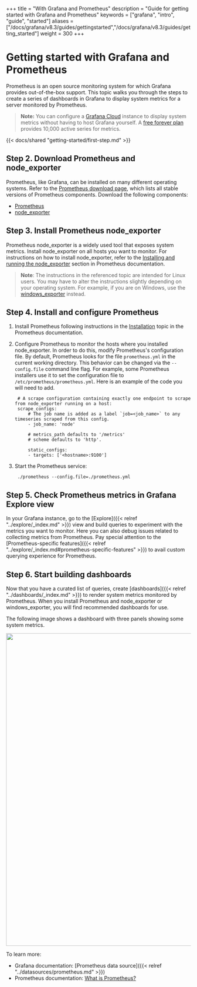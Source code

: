 +++
title = "With Grafana and Prometheus"
description = "Guide for getting started with Grafana and Prometheus"
keywords = ["grafana", "intro", "guide", "started"]
aliases = ["/docs/grafana/v8.3/guides/gettingstarted","/docs/grafana/v8.3/guides/getting_started"]
weight = 300
+++

# Getting started with Grafana and Prometheus

Prometheus is an open source monitoring system for which Grafana provides out-of-the-box support. This topic walks you through the steps to create a series of dashboards in Grafana to display system metrics for a server monitored by Prometheus.

> **Note:** You can configure a [Grafana Cloud](https://grafana.com/docs/grafana-cloud/) instance to display system metrics without having to host Grafana yourself. A [free forever plan](https://grafana.com/signup/cloud/connect-account?pg=gsdocs) provides 10,000 active series for metrics.

{{< docs/shared "getting-started/first-step.md" >}}

## Step 2. Download Prometheus and node_exporter

Prometheus, like Grafana, can be installed on many different operating systems. Refer to the [Prometheus download page](https://prometheus.io/download/), which lists all stable versions of Prometheus components. Download the following components:

- [Prometheus](https://prometheus.io/download/#prometheus)
- [node_exporter](https://prometheus.io/download/#node_exporter)

## Step 3. Install Prometheus node_exporter

Prometheus node_exporter is a widely used tool that exposes system metrics. Install node_exporter on all hosts you want to monitor. For instructions on how to install node_exporter, refer to the [Installing and running the node_exporter](https://prometheus.io/docs/guides/node-exporter/#installing-and-running-the-node-exporter) section in Prometheus documentation.

> **Note**: The instructions in the referenced topic are intended for Linux users. You may have to alter the instructions slightly depending on your operating system. For example, if you are on Windows, use the [windows_exporter](https://github.com/prometheus-community/windows_exporter) instead.

## Step 4. Install and configure Prometheus

1. Install Prometheus following instructions in the [Installation](https://prometheus.io/docs/prometheus/latest/installation/) topic in the Prometheus documentation.

1. Configure Prometheus to monitor the hosts where you installed node_exporter. In order to do this, modify Prometheus's configuration file. By default, Prometheus looks for the file `prometheus.yml` in the current working directory. This behavior can be changed via the `--config.file` command line flag. For example, some Prometheus installers use it to set the configuration file to `/etc/prometheus/prometheus.yml`. Here is an example of the code you will need to add.

   ```
    # A scrape configuration containing exactly one endpoint to scrape from node_exporter running on a host:
    scrape_configs:
        # The job name is added as a label `job=<job_name>` to any timeseries scraped from this config.
        - job_name: 'node'

        # metrics_path defaults to '/metrics'
        # scheme defaults to 'http'.

        static_configs:
        - targets: ['<hostname>:9100']
   ```

1. Start the Prometheus service:
   ```
    ./prometheus --config.file=./prometheus.yml
   ```

## Step 5. Check Prometheus metrics in Grafana Explore view

In your Grafana instance, go to the [Explore]({{< relref "../explore/_index.md" >}}) view and build queries to experiment with the metrics you want to monitor. Here you can also debug issues related to collecting metrics from Prometheus. Pay special attention to the [Prometheus-specific features]({{< relref "../explore/_index.md#prometheus-specific-features" >}}) to avail custom querying experience for Prometheus.

## Step 6. Start building dashboards

Now that you have a curated list of queries, create [dashboards]({{< relref "../dashboards/_index.md" >}}) to render system metrics monitored by Prometheus. When you install Prometheus and node_exporter or windows_exporter, you will find recommended dashboards for use.

The following image shows a dashboard with three panels showing some system metrics.

<img width="850px" src="/static/img/docs/getting-started/simple_grafana_prom_dashboard.png" caption="Prometheus dashboards" >

To learn more:

- Grafana documentation: [Prometheus data source]({{< relref "../datasources/prometheus.md" >}})
- Prometheus documentation: [What is Prometheus?](https://prometheus.io/docs/introduction/overview/)
